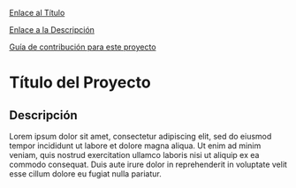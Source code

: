 <!-- toc -->

[Enlace al Título](#título-del-proyecto)

[Enlace a la Descripción](#descripción)

[Guía de contribución para este proyecto](docs/CONTRIBUTING.md)

# Título del Proyecto

## Descripción

Lorem ipsum dolor sit amet, consectetur adipiscing elit, sed do eiusmod tempor incididunt ut labore et dolore magna aliqua. Ut enim ad minim veniam, quis nostrud exercitation ullamco laboris nisi ut aliquip ex ea commodo consequat. Duis aute irure dolor in reprehenderit in voluptate velit esse cillum dolore eu fugiat nulla pariatur.
